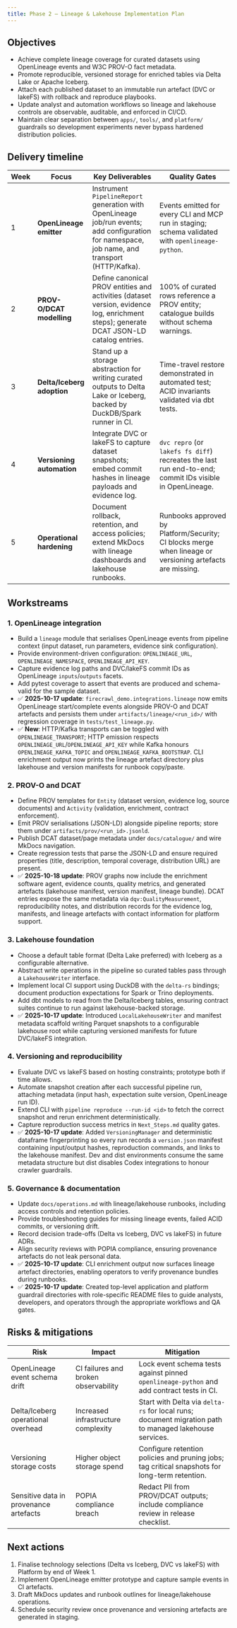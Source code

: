 ```yaml
---
title: Phase 2 — Lineage & Lakehouse Implementation Plan
---
```


## Objectives

- Achieve complete lineage coverage for curated datasets using OpenLineage events and W3C PROV-O fact metadata.
- Promote reproducible, versioned storage for enriched tables via Delta Lake or Apache Iceberg.
- Attach each published dataset to an immutable run artefact (DVC or lakeFS) with rollback and reproduce playbooks.
- Update analyst and automation workflows so lineage and lakehouse controls are observable, auditable, and enforced in CI/CD.
- Maintain clear separation between `apps/`, `tools/`, and `platform/` guardrails so development experiments never bypass hardened
  distribution policies.

## Delivery timeline

| Week | Focus                      | Key Deliverables                                                                                                                               | Quality Gates                                                                                             |
| ---- | -------------------------- | ---------------------------------------------------------------------------------------------------------------------------------------------- | --------------------------------------------------------------------------------------------------------- |
| 1    | **OpenLineage emitter**    | Instrument `PipelineReport` generation with OpenLineage job/run events; add configuration for namespace, job name, and transport (HTTP/Kafka). | Events emitted for every CLI and MCP run in staging; schema validated with `openlineage-python`.          |
| 2    | **PROV-O/DCAT modelling**  | Define canonical PROV entities and activities (dataset version, evidence log, enrichment steps); generate DCAT JSON-LD catalog entries.        | 100% of curated rows reference a PROV entity; catalogue builds without schema warnings.                   |
| 3    | **Delta/Iceberg adoption** | Stand up a storage abstraction for writing curated outputs to Delta Lake or Iceberg, backed by DuckDB/Spark runner in CI.                      | Time-travel restore demonstrated in automated test; ACID invariants validated via dbt tests.              |
| 4    | **Versioning automation**  | Integrate DVC or lakeFS to capture dataset snapshots; embed commit hashes in lineage payloads and evidence log.                                | `dvc repro` (or `lakefs fs diff`) recreates the last run end-to-end; commit IDs visible in OpenLineage.   |
| 5    | **Operational hardening**  | Document rollback, retention, and access policies; extend MkDocs with lineage dashboards and lakehouse runbooks.                               | Runbooks approved by Platform/Security; CI blocks merge when lineage or versioning artefacts are missing. |

## Workstreams

### 1. OpenLineage integration

- Build a `lineage` module that serialises OpenLineage events from pipeline context (input dataset, run parameters, evidence sink configuration).
- Provide environment-driven configuration: `OPENLINEAGE_URL`, `OPENLINEAGE_NAMESPACE`, `OPENLINEAGE_API_KEY`.
- Capture evidence log paths and DVC/lakeFS commit IDs as OpenLineage `inputs`/`outputs` facets.
- Add pytest coverage to assert that events are produced and schema-valid for the sample dataset.
- ✅ **2025-10-17 update**: `firecrawl_demo.integrations.lineage` now emits OpenLineage start/complete events alongside PROV-O and DCAT artefacts and persists them under `artifacts/lineage/<run_id>/` with regression coverage in `tests/test_lineage.py`.
- ✅ **New**: HTTP/Kafka transports can be toggled with `OPENLINEAGE_TRANSPORT`; HTTP emission respects
  `OPENLINEAGE_URL`/`OPENLINEAGE_API_KEY` while Kafka honours `OPENLINEAGE_KAFKA_TOPIC` and
  `OPENLINEAGE_KAFKA_BOOTSTRAP`. CLI enrichment output now prints the lineage artefact directory plus
  lakehouse and version manifests for runbook copy/paste.

### 2. PROV-O and DCAT

- Define PROV templates for `Entity` (dataset version, evidence log, source documents) and `Activity` (validation, enrichment, contract enforcement).
- Emit PROV serialisations (JSON-LD) alongside pipeline reports; store them under `artifacts/prov/<run_id>.jsonld`.
- Publish DCAT dataset/page metadata under `docs/catalogue/` and wire MkDocs navigation.
- Create regression tests that parse the JSON-LD and ensure required properties (title, description, temporal coverage, distribution URL) are present.
- ✅ **2025-10-18 update**: PROV graphs now include the enrichment software agent, evidence counts, quality metrics, and generated artefacts (lakehouse manifest, version manifest, lineage bundle). DCAT entries expose the same metadata via `dqv:QualityMeasurement`, reproducibility notes, and distribution records for the evidence log, manifests, and lineage artefacts with contact information for platform support.

### 3. Lakehouse foundation

- Choose a default table format (Delta Lake preferred) with Iceberg as a configurable alternative.
- Abstract write operations in the pipeline so curated tables pass through a `LakehouseWriter` interface.
- Implement local CI support using DuckDB with the `delta-rs` bindings; document production expectations for Spark or Trino deployments.
- Add dbt models to read from the Delta/Iceberg tables, ensuring contract suites continue to run against lakehouse-backed storage.
- ✅ **2025-10-17 update**: Introduced `LocalLakehouseWriter` and manifest metadata scaffold writing Parquet snapshots to a configurable lakehouse root while capturing versioned manifests for future DVC/lakeFS integration.

### 4. Versioning and reproducibility

- Evaluate DVC vs lakeFS based on hosting constraints; prototype both if time allows.
- Automate snapshot creation after each successful pipeline run, attaching metadata (input hash, expectation suite version, OpenLineage run ID).
- Extend CLI with `pipeline reproduce --run-id <id>` to fetch the correct snapshot and rerun enrichment deterministically.
- Capture reproduction success metrics in `Next_Steps.md` quality gates.
- ✅ **2025-10-17 update**: Added `VersioningManager` and deterministic dataframe fingerprinting so every run records a
  `version.json` manifest containing input/output hashes, reproduction commands, and links to the lakehouse manifest. Dev and dist
  environments consume the same metadata structure but dist disables Codex integrations to honour crawler guardrails.

### 5. Governance & documentation

- Update `docs/operations.md` with lineage/lakehouse runbooks, including access controls and retention policies.
- Provide troubleshooting guides for missing lineage events, failed ACID commits, or versioning drift.
- Record decision trade-offs (Delta vs Iceberg, DVC vs lakeFS) in future ADRs.
- Align security reviews with POPIA compliance, ensuring provenance artefacts do not leak personal data.
- ✅ **2025-10-17 update**: CLI enrichment output now surfaces lineage artefact directories, enabling operators to verify provenance bundles during runbooks.
- ✅ **2025-10-17 update**: Created top-level application and platform guardrail directories with role-specific README files
  to guide analysts, developers, and operators through the appropriate workflows and QA gates.

## Risks & mitigations

| Risk                                   | Impact                               | Mitigation                                                                                             |
| -------------------------------------- | ------------------------------------ | ------------------------------------------------------------------------------------------------------ |
| OpenLineage event schema drift         | CI failures and broken observability | Lock event schema tests against pinned `openlineage-python` and add contract tests in CI.              |
| Delta/Iceberg operational overhead     | Increased infrastructure complexity  | Start with Delta via `delta-rs` for local runs; document migration path to managed lakehouse services. |
| Versioning storage costs               | Higher object storage spend          | Configure retention policies and pruning jobs; tag critical snapshots for long-term retention.         |
| Sensitive data in provenance artefacts | POPIA compliance breach              | Redact PII from PROV/DCAT outputs; include compliance review in release checklist.                     |

## Next actions

1. Finalise technology selections (Delta vs Iceberg, DVC vs lakeFS) with Platform by end of Week 1.
2. Implement OpenLineage emitter prototype and capture sample events in CI artefacts.
3. Draft MkDocs updates and runbook outlines for lineage/lakehouse operations.
4. Schedule security review once provenance and versioning artefacts are generated in staging.
